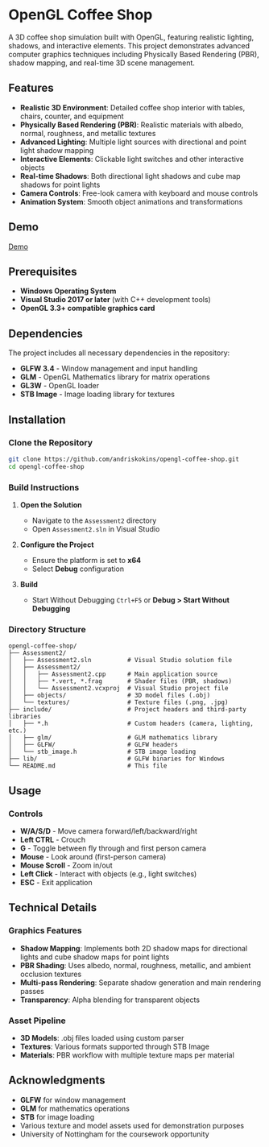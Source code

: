 # OpenGL Coffee Shop

A 3D coffee shop simulation built with OpenGL, featuring realistic lighting, shadows, and interactive elements. This project demonstrates advanced computer graphics techniques including Physically Based Rendering (PBR), shadow mapping, and real-time 3D scene management.

## Features

- **Realistic 3D Environment**: Detailed coffee shop interior with tables, chairs, counter, and equipment
- **Physically Based Rendering (PBR)**: Realistic materials with albedo, normal, roughness, and metallic textures
- **Advanced Lighting**: Multiple light sources with directional and point light shadow mapping
- **Interactive Elements**: Clickable light switches and other interactive objects
- **Real-time Shadows**: Both directional light shadows and cube map shadows for point lights
- **Camera Controls**: Free-look camera with keyboard and mouse controls
- **Animation System**: Smooth object animations and transformations

## Demo
[Demo](docs/demo.gif)

## Prerequisites

- **Windows Operating System**
- **Visual Studio 2017 or later** (with C++ development tools)
- **OpenGL 3.3+ compatible graphics card**

## Dependencies

The project includes all necessary dependencies in the repository:

- **GLFW 3.4** - Window management and input handling
- **GLM** - OpenGL Mathematics library for matrix operations
- **GL3W** - OpenGL loader
- **STB Image** - Image loading library for textures

## Installation

### Clone the Repository

```bash
git clone https://github.com/andriskokins/opengl-coffee-shop.git
cd opengl-coffee-shop
```

### Build Instructions

1. **Open the Solution**
   - Navigate to the `Assessment2` directory
   - Open `Assessment2.sln` in Visual Studio

2. **Configure the Project**
   - Ensure the platform is set to **x64**
   - Select **Debug** configuration

3. **Build**
   - Start Without Debugging `Ctrl+F5` or **Debug > Start Without Debugging**

### Directory Structure

```
opengl-coffee-shop/
├── Assessment2/
│   ├── Assessment2.sln          # Visual Studio solution file
│   ├── Assessment2/
│   │   ├── Assessment2.cpp      # Main application source
│   │   ├── *.vert, *.frag       # Shader files (PBR, shadows)
│   │   └── Assessment2.vcxproj  # Visual Studio project file
│   ├── objects/                 # 3D model files (.obj)
│   └── textures/                # Texture files (.png, .jpg)
├── include/                     # Project headers and third-party libraries
│   ├── *.h                      # Custom headers (camera, lighting, etc.)
│   ├── glm/                     # GLM mathematics library
│   ├── GLFW/                    # GLFW headers
│   └── stb_image.h              # STB image loading
├── lib/                         # GLFW binaries for Windows
└── README.md                    # This file
```

## Usage

### Controls

- **W/A/S/D** - Move camera forward/left/backward/right
- **Left CTRL** - Crouch
- **G** - Toggle between fly through and first person camera
- **Mouse** - Look around (first-person camera)
- **Mouse Scroll** - Zoom in/out
- **Left Click** - Interact with objects (e.g., light switches)
- **ESC** - Exit application

## Technical Details

### Graphics Features

- **Shadow Mapping**: Implements both 2D shadow maps for directional lights and cube shadow maps for point lights
- **PBR Shading**: Uses albedo, normal, roughness, metallic, and ambient occlusion textures
- **Multi-pass Rendering**: Separate shadow generation and main rendering passes
- **Transparency**: Alpha blending for transparent objects

### Asset Pipeline

- **3D Models**: .obj files loaded using custom parser
- **Textures**: Various formats supported through STB Image
- **Materials**: PBR workflow with multiple texture maps per material

## Acknowledgments
      
- **GLFW** for window management
- **GLM** for mathematics operations
- **STB** for image loading
- Various texture and model assets used for demonstration purposes
- University of Nottingham for the coursework opportunity
